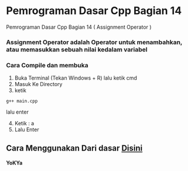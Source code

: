 # Pemrograman Dasar Cpp Bagian 14
 Pemrograman Dasar Cpp Bagian 14 ( Assignment Operator )

 ### Assignment Operator adalah Operator untuk menambahkan, atau memasukkan sebuah nilai kedalam variabel

### Cara Compile dan membuka
1. Buka Terminal (Tekan Windows + R) lalu ketik cmd
2. Masuk Ke Directory
3. ketik
```
g++ main.cpp
```
lalu enter

4. Ketik : a
5. Lalu Enter

## Cara Menggunakan Dari dasar [Disini](https://github.com/YoKYa/Pemrograman-Dasar-Cpp-Bagian-1)


#### YoKYa